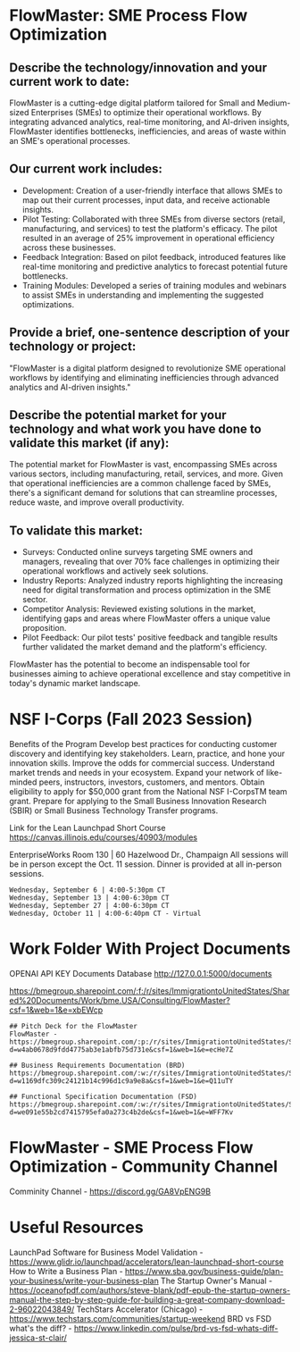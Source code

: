 # FlowMaster: SME Process Flow Optimization

## Describe the technology/innovation and your current work to date:  
FlowMaster is a cutting-edge digital platform tailored for Small and Medium-sized Enterprises (SMEs) to optimize their operational workflows. By integrating advanced analytics, real-time monitoring, and AI-driven insights, FlowMaster identifies bottlenecks, inefficiencies, and areas of waste within an SME's operational processes.

## Our current work includes:
- Development: Creation of a user-friendly interface that allows SMEs to map out their current processes, input data, and receive actionable insights.
- Pilot Testing: Collaborated with three SMEs from diverse sectors (retail, manufacturing, and services) to test the platform's efficacy. The pilot resulted in an average of 25% improvement in operational efficiency across these businesses.
- Feedback Integration: Based on pilot feedback, introduced features like real-time monitoring and predictive analytics to forecast potential future bottlenecks.
- Training Modules: Developed a series of training modules and webinars to assist SMEs in understanding and implementing the suggested optimizations.

## Provide a brief, one-sentence description of your technology or project:  
"FlowMaster is a digital platform designed to revolutionize SME operational workflows by identifying and eliminating inefficiencies through advanced analytics and AI-driven insights."

## Describe the potential market for your technology and what work you have done to validate this market (if any):  
The potential market for FlowMaster is vast, encompassing SMEs across various sectors, including manufacturing, retail, services, and more. Given that operational inefficiencies are a common challenge faced by SMEs, there's a significant demand for solutions that can streamline processes, reduce waste, and improve overall productivity.

## To validate this market:
- Surveys: Conducted online surveys targeting SME owners and managers, revealing that over 70% face challenges in optimizing their operational workflows and actively seek solutions.
- Industry Reports: Analyzed industry reports highlighting the increasing need for digital transformation and process optimization in the SME sector.
- Competitor Analysis: Reviewed existing solutions in the market, identifying gaps and areas where FlowMaster offers a unique value proposition.
- Pilot Feedback: Our pilot tests' positive feedback and tangible results further validated the market demand and the platform's efficiency.

FlowMaster has the potential to become an indispensable tool for businesses aiming to achieve operational excellence and stay competitive in today's dynamic market landscape.

# NSF I-Corps (Fall 2023 Session)
Benefits of the Program
Develop best practices for conducting customer discovery and identifying key stakeholders.
Learn, practice, and hone your innovation skills.
Improve the odds for commercial success.
Understand market trends and needs in your ecosystem.
Expand your network of like-minded peers, instructors, investors, customers, and mentors.
Obtain eligibility to apply for $50,000 grant from the National NSF I-CorpsTM team grant.
Prepare for applying to the Small Business Innovation Research (SBIR) or Small Business Technology Transfer programs.

Link for the Lean Launchpad Short Course https://canvas.illinois.edu/courses/40903/modules

EnterpriseWorks Room 130 | 60 Hazelwood Dr., Champaign
All sessions will be in person except the Oct. 11 session. 
Dinner is provided at all in-person sessions.

    Wednesday, September 6 | 4:00-5:30pm CT
    Wednesday, September 13 | 4:00-6:30pm CT
    Wednesday, September 27 | 4:00-6:30pm CT
    Wednesday, October 11 | 4:00-6:40pm CT - Virtual

# Work Folder With Project Documents

OPENAI API KEY
Documents Database http://127.0.0.1:5000/documents

https://bmegroup.sharepoint.com/:f:/r/sites/ImmigrationtoUnitedStates/Shared%20Documents/Work/bme.USA/Consulting/FlowMaster?csf=1&web=1&e=xbEWcp

    ## Pitch Deck for the FlowMaster
    FlowMaster - https://bmegroup.sharepoint.com/:p:/r/sites/ImmigrationtoUnitedStates/Shared%20Documents/Work/bme.USA/Consulting/FlowMaster/FlowMaster.pptx?d=w4ab0678d9fdd4775ab3e1abfb75d731e&csf=1&web=1&e=ecHe7Z

    ## Business Requirements Documentation (BRD)
    https://bmegroup.sharepoint.com/:w:/r/sites/ImmigrationtoUnitedStates/Shared%20Documents/Work/bme.USA/Consulting/FlowMaster/7.%20Business%20Requirement%20Document.docx?d=w1169dfc309c24121b14c996d1c9a9e8a&csf=1&web=1&e=Q11uTY

    ## Functional Specification Documentation (FSD)
    https://bmegroup.sharepoint.com/:w:/r/sites/ImmigrationtoUnitedStates/Shared%20Documents/Work/bme.USA/Consulting/FlowMaster/8.%20Functional%20Specification%20Document.docx?d=we091e55b2cd7415795efa0a273c4b2de&csf=1&web=1&e=WFF7Kv


# FlowMaster - SME Process Flow Optimization - Community Channel
Comminity Channel - https://discord.gg/GA8VpENG9B

# Useful Resources
LaunchPad Software for Business Model Validation - https://www.glidr.io/launchpad/accelerators/lean-launchpad-short-course
How to Write a Business Plan - https://www.sba.gov/business-guide/plan-your-business/write-your-business-plan
The Startup Owner's Manual - https://oceanofpdf.com/authors/steve-blank/pdf-epub-the-startup-owners-manual-the-step-by-step-guide-for-building-a-great-company-download-2-96022043849/
TechStars Accelerator (Chicago) - https://www.techstars.com/communities/startup-weekend
BRD vs FSD what's the diff? - https://www.linkedin.com/pulse/brd-vs-fsd-whats-diff-jessica-st-clair/

